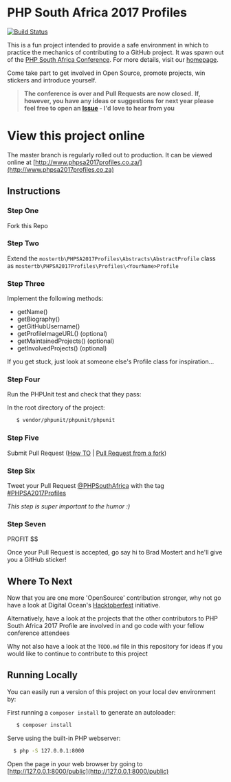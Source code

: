 # PHP South Africa 2017 Profiles
[![Build Status](https://travis-ci.org/mostertb/phpsa-2017-profiles.svg?branch=master)](https://travis-ci.org/mostertb/phpsa-2017-profiles)

This is a fun project intended to provide a safe environment in which to practice the mechanics of contributing to a 
GitHub project.
It was spawn out of the [PHP South Africa Conference](http://phpsouthafrica.com/). For more details, visit our
[homepage](http://www.phpsa2017profiles.co.za).

Come take part to get involved in Open Source, promote projects, win stickers and introduce yourself.

> **The conference is over and Pull Requests are now closed.**
> **If, however, you have any ideas or suggestions for next year please feel free to open an [Issue](https://github.com/mostertb/phpsa-2017-profiles/issues) - I'd love to hear from you** 

# View this project online

The master branch is regularly rolled out to production. It can be viewed online at [http://www.phpsa2017profiles.co.za/](http://www.phpsa2017profiles.co.za)

## Instructions 

### Step One
Fork this Repo

### Step Two

Extend the `mostertb\PHPSA2017Profiles\Abstracts\AbstractProfile` class as `mostertb\PHPSA2017Profiles\Profiles\<YourName>Profile`

### Step Three 

Implement the following methods:
* getName()
* getBiography()
* getGitHubUsername()
* getProfileImageURL() (optional)
* getMaintainedProjects() (optional)
* getInvolvedProjects() (optional)

If you get stuck, just look at someone else's Profile class for inspiration...

### Step Four

Run the PHPUnit test and check that they pass:

In the root directory of the project:
 ```bash
    $ vendor/phpunit/phpunit/phpunit
 ```

### Step Five
Submit Pull Request  ([How TO](https://help.github.com/articles/about-pull-requests/) | [Pull Request from a fork](https://help.github.com/articles/creating-a-pull-request-from-a-fork))

### Step Six 

Tweet your Pull Request [@PHPSouthAfrica](https://twitter.com/PHPSouthAfrica) with the tag [#PHPSA2017Profiles](https://twitter.com/search?f=tweets&q=%23PHPSA2017Profiles)

*This step is super important to the humor :)*

### Step Seven
PROFIT $$

Once your Pull Request is accepted, go say hi to Brad Mostert and he'll give you a GitHub sticker!

## Where To Next
Now that you are one more 'OpenSource' contribution stronger, why not go have a look at Digital Ocean's 
[Hacktoberfest](https://hacktoberfest.digitalocean.com/) initiative.

Alternatively, have a look at the projects that the other contributors to PHP South Africa 2017 Profile are involved in and go code
  with your fellow conference attendees
  
Why not also have a look at the `TODO.md` file in this repository for ideas if you would like to continue to contribute to 
this project
  
## Running Locally
You can easily run a version of this project on your local dev environment by:
 
 First running a `composer install` to generate an autoloader:
 ```bash
    $ composer install
 ```
 
  Serve using the built-in PHP webserver:
  ```bash
    $ php -S 127.0.0.1:8000
  ```
  
  Open the page in your web browser by going to [http://127.0.0.1:8000/public](http://127.0.0.1:8000/public)
